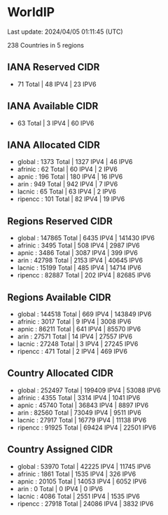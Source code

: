 # WorldIP

Last update: 2024/04/05 01:11:45 (UTC)

238 Countries in 5 regions

## IANA Reserved CIDR

- 71 Total | 48 IPV4 | 23 IPV6

## IANA Available CIDR

- 63 Total | 3 IPV4 | 60 IPV6

## IANA Allocated CIDR

- global : 1373 Total | 1327 IPV4 | 46 IPV6
- afrinic : 62 Total | 60 IPV4 | 2 IPV6
- apnic : 196 Total | 180 IPV4 | 16 IPV6
- arin : 949 Total | 942 IPV4 | 7 IPV6
- lacnic : 65 Total | 63 IPV4 | 2 IPV6
- ripencc : 101 Total | 82 IPV4 | 19 IPV6

## Regions Reserved CIDR

- global : 147865 Total | 6435 IPV4 | 141430 IPV6
- afrinic : 3495 Total | 508 IPV4 | 2987 IPV6
- apnic : 3486 Total | 3087 IPV4 | 399 IPV6
- arin : 42798 Total | 2153 IPV4 | 40645 IPV6
- lacnic : 15199 Total | 485 IPV4 | 14714 IPV6
- ripencc : 82887 Total | 202 IPV4 | 82685 IPV6

## Regions Available CIDR

- global : 144518 Total | 669 IPV4 | 143849 IPV6
- afrinic : 3017 Total | 9 IPV4 | 3008 IPV6
- apnic : 86211 Total | 641 IPV4 | 85570 IPV6
- arin : 27571 Total | 14 IPV4 | 27557 IPV6
- lacnic : 27248 Total | 3 IPV4 | 27245 IPV6
- ripencc : 471 Total | 2 IPV4 | 469 IPV6

## Country Allocated CIDR

- global : 252497 Total | 199409 IPV4 | 53088 IPV6
- afrinic : 4355 Total | 3314 IPV4 | 1041 IPV6
- apnic : 45740 Total | 36843 IPV4 | 8897 IPV6
- arin : 82560 Total | 73049 IPV4 | 9511 IPV6
- lacnic : 27917 Total | 16779 IPV4 | 11138 IPV6
- ripencc : 91925 Total | 69424 IPV4 | 22501 IPV6

## Country Assigned CIDR

- global : 53970 Total | 42225 IPV4 | 11745 IPV6
- afrinic : 1861 Total | 1535 IPV4 | 326 IPV6
- apnic : 20105 Total | 14053 IPV4 | 6052 IPV6
- arin : 0 Total | 0 IPV4 | 0 IPV6
- lacnic : 4086 Total | 2551 IPV4 | 1535 IPV6
- ripencc : 27918 Total | 24086 IPV4 | 3832 IPV6
